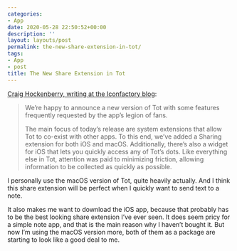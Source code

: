 ```yaml
---
categories:
- App
date: 2020-05-28 22:50:52+00:00
description: ''
layout: layouts/post
permalink: the-new-share-extension-in-tot/
tags:
- App
- post
title: The New Share Extension in Tot
---
```


<p><a href="https://blog.iconfactory.com/2020/05/toys-for-tot/">Craig Hockenberry, writing at the Iconfactory blog</a>:</p>
<blockquote>
<p>We’re happy to announce a new version of Tot with some features frequently requested by the app’s legion of fans.</p>
<p>The main focus of today’s release are system extensions that allow Tot to co-exist with other apps. To this end, we’ve added a Sharing extension for both iOS and macOS. Additionally, there’s also a widget for iOS that lets you quickly access any of Tot’s dots. Like everything else in Tot, attention was paid to minimizing friction, allowing information to be collected as quickly as possible.</p>
</blockquote>
<p>I personally use the macOS version of Tot, quite heavily actually. And I think this share extension will be perfect when I quickly want to send text to a note.</p>
<p>It also makes me want to download the iOS app, because that probably has to be the best looking share extension I&#8217;ve ever seen. It does seem pricy for a simple note app, and that is the main reason why I haven&#8217;t bought it. But now I&#8217;m using the macOS version more, both of them as a package are starting to look like a good deal to me.</p>